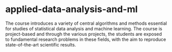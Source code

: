 # applied-data-analysis-and-ml
The course introduces a variety of central algorithms and methods essential for studies of statistical data analysis and machine learning. The course is project-based and through the various projects, the students are exposed to fundamental research problems in these fields, with the aim to reproduce state-of-the-art scientific results.
